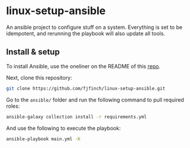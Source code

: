 # linux-setup-ansible
An ansible project to configure stuff on a system. Everything is set to be idempotent, and rerunning the playbook will also update all tools.

## Install & setup
To install Ansible, use the oneliner on the README of this [repo](https://github.com/fjfinch/ansible-template).

Next, clone this repository:
```bash
git clone https://github.com/fjfinch/linux-setup-ansible.git
```

Go to the `ansible/` folder and run the following command to pull required roles:
```bash
ansible-galaxy collection install -r requirements.yml
```

And use the following to execute the playbook: 
```bash
ansible-playbook main.yml -K
```
